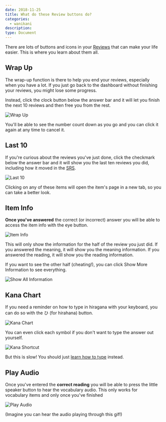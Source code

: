 ```yaml
---
date: 2018-11-25
title: What do these Review buttons do?
categories:
  - wanikani
description:
type: Document
---
```


There are lots of buttons and icons in your [Reviews](/getting-started/first-reviews/) that can make your life easier. This is where you learn about them all.

## Wrap Up

The wrap-up function is there to help you end your reviews, especially when you have a lot. If you just go back to the dashboard without finishing your reviews, you might lose some progress.

Instead, click the clock button below the answer bar and it will let you finish the next 10 reviews and then free you from the rest.

![Wrap Up](/images/wrap-up.gif)

You'll be able to see the number count down as you go and you can click it again at any time to cancel it.

## Last 10

If you're curious about the reviews you've just done, click the checkmark below the answer bar and it will show you the last ten reviews you did, including how it moved in the [SRS](#).

![Last 10](/images/last-ten.gif)

Clicking on any of these items will open the item's page in a new tab, so you can take a better look.

## Item Info

**Once you've answered** the correct (or incorrect) answer you will be able to access the item info with the eye button.

![Item Info](/images/item-info.gif)

This will only show the information for the half of the review you just did. If you answered the meaning, it will show you the meaning information. If you answered the reading, it will show you the reading information.

If you want to see the other half (cheating!), you can click Show More Information to see everything.

![Show All Information](/images/show-all-information.gif)

## Kana Chart

If you need a reminder on how to type in hiragana with your keyboard, you can do so with the ひ (for hirahana) button.

![Kana Chart](/images/kana-chart.gif)

You can even click each symbol if you don't want to type the answer out yourself.

![Kana Shortcut](/images/kana-shortcut.gif)

But this is slow! You should just [learn how to type](/getting-started/japanese/wanikani/typing-in-japanese/) instead.

## Play Audio

Once you've entered the **correct reading** you will be able to press the little speaker button to hear the vocabulary audio. This only works for vocabulary items and only once you've finished

![Play Audio](/images/play-audio.gif)

(Imagine you can hear the audio playing through this gif!)
